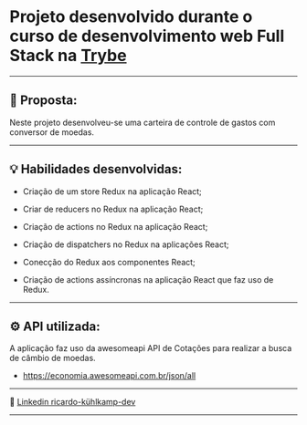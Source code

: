 #  Projeto desenvolvido durante o curso de desenvolvimento web Full Stack na [Trybe](https://www.betrybe.com/)
---

## 📝 Proposta:
Neste projeto desenvolveu-se uma carteira de controle de gastos com conversor de moedas.

---

## 💡 Habilidades desenvolvidas:

- Criação de um store Redux na aplicação React;

- Criar de reducers no Redux na aplicação React;

- Criação de actions no Redux na aplicação React;

- Criação de dispatchers no Redux na aplicações React;

- Conecção do Redux aos componentes React;

- Criação de actions assíncronas na aplicação React que faz uso de Redux.

---

## ⚙️ API utilizada:
A aplicação faz uso da awesomeapi API de Cotações para realizar a busca de câmbio de moedas.
- https://economia.awesomeapi.com.br/json/all

---

🔗 [Linkedin ricardo-kühlkamp-dev](linkedin.com/in/ricardo-kühlkamp-dev)

---
